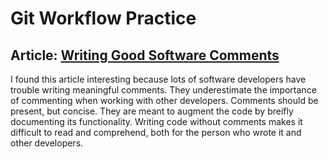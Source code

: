 # Git Workflow Practice

## Article: [Writing Good Software Comments](https://www.brainstobytes.com/writing-good-software-comments-i/)

I found this article interesting because lots of software developers have trouble writing meaningful comments. They underestimate the importance of commenting when working with other developers. Comments should be present, but concise. They are meant to augment the code by breifly documenting its functionality. Writing code without comments makes it difficult to read and comprehend, both for the person who wrote it and other developers.
